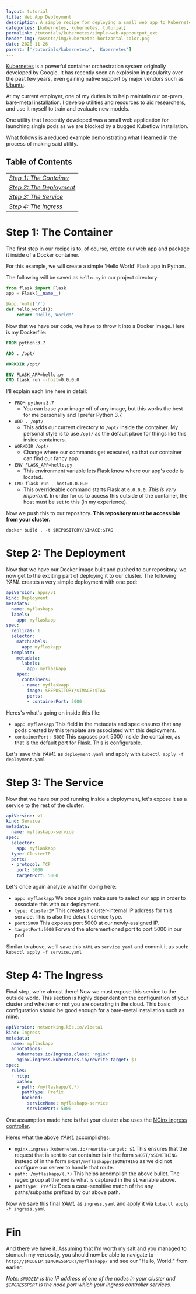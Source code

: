 ```yaml
---
layout: tutorial
title: Web App Deployment
description: A simple recipe for deploying a small web app to Kubernetes.
categories: [kubernetes, kubernetes, tutorial]
permalink: /tutorials/kubernetes/simple-web-app:output_ext
header-img: /assets/img/kubernetes-horizontal-color.png
date: 2020-11-26
parent: ['/tutorials/kubernetes/', 'Kubernetes']
---
```

[Kubernetes](https://kubernetes.io/) is a powerful container orchestration system originally developed by Google. It has recently seen an explosion in popularity over the past few years, even gaining native support by major vendors such as [Ubuntu](https://ubuntu.com/kubernetes).

At my current employer, one of my duties is to help maintain our on-prem, bare-metal installation. I develop utilities and resources to aid researchers, and use it myself to train and evaluate new models.

One utility that I recently developed was a small web application for launching single pods as we are blocked by a bugged Kubeflow installation.

What follows is a reduced example demonstrating what I learned in the process of making said utility.

<div class="mx-auto" style="width: 50%">
<table class="table">
<thead class="thead-light"><h2>Table of Contents</h2></thead>
<tbody>
<tr>
<td>
<a href="#step-1-the-container"><u><em>Step 1: The Container</em></u></a>
</td>
</tr>
<tr>
<td>
<a href="#step-2-the-deployment"><u><em>Step 2: The Deployment</em></u></a>
</td>
</tr>
<tr>
<td>
<a href="#step-3-the-service"><u><em>Step 3: The Service</em></u></a>
</td>
</tr>
<tr>
<td>
<a href="#step-4-the-ingress"><u><em>Step 4: The Ingress</em></u></a>
</td>
</tr>
</tbody>
</table>
</div>

# Step 1: The Container
The first step in our recipe is to, of course, create our web app and package it inside of a Docker container.

For this example, we will create a simple 'Hello World' Flask app in Python.

The following will be saved as `hello.py` in our project directory:

``` python
from flask import Flask
app = Flask(__name__)

@app.route('/')
def hello_world():
    return 'Hello, World!'
```

Now that we have our code, we have to throw it into a Docker image. Here is my Dockerfile:

``` dockerfile
FROM python:3.7

ADD . /opt/

WORKDIR /opt/

ENV FLASK_APP=hello.py
CMD flask run --host=0.0.0.0
```

I'll explain each line here in detail:
- `FROM python:3.7`
    - You can base your image off of any image, but this works the best for me personally and I prefer Python 3.7.
- `ADD . /opt/`
    - This adds our current directory to `/opt/` inside the container. My personal style is to use `/opt/` as the default place for things like this inside containers.
- `WORKDIR /opt/`
    - Change where our commands get executed, so that our container can find our fancy app.
- `ENV FLASK_APP=hello.py`
    - This environment variable lets Flask know where our app's code is located.
- `CMD flask run --host=0.0.0.0`
    - This overrideable command starts Flask at `0.0.0.0`. *This is very important*. In order for us to access this outside of the container, the host must be set to this (in my experience).

Now we push this to our repository. **This repository must be accessible from your cluster.**

`docker build . -t $REPOSITORY/$IMAGE:$TAG`

# Step 2: The Deployment
Now that we have our Docker image built and pushed to our repository, we now get to the exciting part of deploying it to our cluster. The following *YAML* creates a very simple deployment with one pod:


```yaml
apiVersion: apps/v1
kind: Deployment
metadata:
  name: myflaskapp
  labels:
    app: myflaskapp
spec:
  replicas: 1
  selector:
    matchLabels:
      app: myflaskapp
  template:
    metadata:
      labels:
        app: myflaskapp
    spec:
      containers:
      - name: myflaskapp
        image: $REPOSITORY/$IMAGE:$TAG
        ports:
        - containerPort: 5000
```

Heres's what's going on inside this file:
- `app: myflaskapp` This field in the metadata and spec ensures that any pods created by this template are associated with this deployment.
- `containerPort: 5000` This exposes port 5000 inside the container, as that is the default port for Flask. This is configurable.

Let's save this *YAML* as `deployment.yaml` and apply with `kubectl apply -f deployment.yaml`

# Step 3: The Service
Now that we have our pod running inside a deployment, let's expose it as a service to the rest of the cluster.

``` yaml
apiVersion: v1
kind: Service
metadata:
  name: myflaskapp-service
spec:
  selector:
    app: myflaskapp
  type: ClusterIP
  ports:
  - protocol: TCP
    port: 5000
    targetPort: 5000
```

Let's once again analyze what I'm doing here:
- `app: myflaskapp` We once again make sure to select our app in order to associate this with our deployment.
- `type: ClusterIP` This creates a cluster-internal IP address for this service. This is also the default service type.
- `port:5000` This exposes port 5000 at our newly-assigned IP.
- `targetPort:5000` Forward the aforementioned port to port 5000 in our pod.

Similar to above, we'll save this `YAML` as `service.yaml` and commit it as such: `kubectl apply -f service.yaml`

# Step 4: The Ingress
Final step, we're almost there! Now we must expose this service to the outside world. This section is highly dependent on the configuration of your cluster and whether or not you are operating in the cloud. This basic configuration should be good enough for a bare-metal installation such as mine.

``` yaml
apiVersion: networking.k8s.io/v1beta1
kind: Ingress
metadata:
  name: myflaskapp
  annotations:
    kubernetes.io/ingress.class: "nginx"
    nginx.ingress.kubernetes.io/rewrite-target: $1
spec:
  rules:
  - http:
    paths:
    - path: /myflaskapp/(.*)
      pathType: Prefix
      backend:
        serviceName: myflaskapp-service
        servicePort: 5000
```

One assumption made here is that your cluster also uses the [NGinx ingress controller](https://kubernetes.github.io/ingress-nginx/).

Heres what the above *YAML* accomplishes:
- `nginx.ingress.kubernetes.io/rewrite-target: $1` This ensures that the request that is sent to our container is in the form `$HOST/$SOMETHING` instead of in the form `$HOST/myflaskapp/$SOMETHING` as we did not configure our server to handle that route.
- `path: /myflaskapp/(.*)` This helps accomplish the above bullet. The regex group at the end is what is captured in the `$1` variable above.
- `pathType: Prefix` Does a case-sensitive match of the any paths/subpaths prefixed by our above path.

Now we save this final *YAML* as `ingress.yaml` and apply it via `kubectl apply -f ingress.yaml`


# Fin
And there we have it. Assuming that I'm worth my salt and you managed to stomach my verbosity, you should now be able to navigate to `http://$NODEIP:$INGRESSPORT/myflaskapp/` and see our "Hello, World!" from earlier.

*Note: `$NODEIP` is the IP address of one of the nodes in your cluster and `$INGRESSPORT` is the node port which your ingress controller services.*